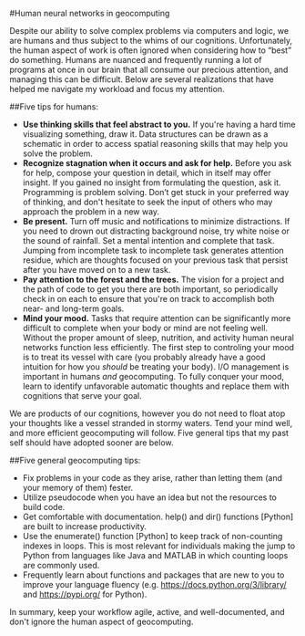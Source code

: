 #Human neural networks in geocomputing

Despite our ability to solve complex problems via computers and logic, we are humans and thus subject to the whims of our cognitions. Unfortunately, the human aspect of work is often ignored when considering how to “best” do something. Humans are nuanced and frequently running a lot of programs at once in our brain that all consume our precious attention, and managing this can be difficult. Below are several realizations that have helped me navigate my workload and focus my attention.

##Five tips for humans:

* **Use thinking skills that feel abstract to you.** If you're having a hard time visualizing something, draw it. Data structures can be drawn as a schematic in order to access spatial reasoning skills that may help you solve the problem. 
* **Recognize stagnation when it occurs and ask for help.** Before you ask for help, compose your question in detail, which in itself may offer insight. If you gained no insight from formulating the question, ask it. Programming is problem solving. Don’t get stuck in your preferred way of thinking, and don't hesitate to seek the input of others who may approach the problem in a new way. 
* **Be present.** Turn off music and notifications to minimize distractions. If you need to drown out distracting background noise, try white noise or the sound of rainfall. Set a mental intention and complete that task. Jumping from incomplete task to incomplete task generates attention residue, which are thoughts focused on your previous task that persist after you have moved on to a new task.
* **Pay attention to the forest and the trees.** The vision for a project and the path of code to get you there are both important, so periodically check in on each to ensure that you're on track to accomplish both near- and long-term goals.
* **Mind your mood.** Tasks that require attention can be significantly more difficult to complete when your body or mind are not feeling well. Without the proper amount of sleep, nutrition, and activity human neural networks function less efficiently. The first step to controling your mood is to treat its vessel with care (you probably already have a good intuition for how you *should* be treating your body). I/O management is important in humans *and* geocomputing. To fully conquer your mood, learn to identify unfavorable automatic thoughts and replace them with cognitions that serve your goal. 

We are products of our cognitions, however you do not need to float atop your thoughts like a vessel stranded in stormy waters. Tend your mind well, and more efficient geocomputing will follow. Five general tips that my past self should have adopted sooner are below. 


##Five general geocomputing tips:

* Fix problems in your code as they arise, rather than letting them (and your memory of them) fester.
* Utilize pseudocode when you have an idea but not the resources to build code.
* Get comfortable with documentation. help() and dir() functions [Python] are built to increase productivity. 
* Use the enumerate() function [Python] to keep track of non-counting indexes in loops. This is most relevant for individuals making the jump to Python from languages like Java and MATLAB in which counting loops are commonly used. 
* Frequently learn about functions and packages that are new to you to improve your language fluency (e.g. https://docs.python.org/3/library/ and https://pypi.org/ for Python).

In summary, keep your workflow agile, active, and well-documented, and don't ignore the human aspect of geocomputing.